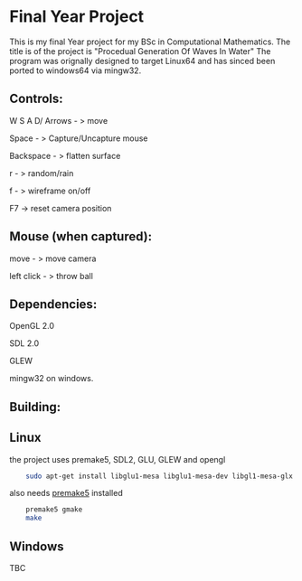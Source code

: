 # Final Year Project

This is my final Year project for my BSc in Computational Mathematics.
The title is of the project is "Procedual Generation Of Waves In Water"
The program was orignally designed to target Linux64 and has sinced been ported to windows64 via mingw32.

Controls:
--------
W S A D/ Arrows - > move

Space - > Capture/Uncapture mouse

Backspace - > flatten surface

r - > random/rain

f - > wireframe on/off

F7 -> reset camera position

Mouse (when captured):
---------------------

move - > move camera

left click - > throw ball

Dependencies:
---------------------

OpenGL 2.0

SDL 2.0

GLEW

mingw32 on windows.

Building:
---------------------

Linux
-----

the project uses premake5, SDL2, GLU, GLEW and opengl
```bash
	sudo apt-get install libglu1-mesa libglu1-mesa-dev libgl1-mesa-glx libgl1-mesa-dev libsdl2-dev libglu-dev libglew-dev
```

also needs [premake5](http://premake.github.io/download.html) installed
```bash
    premake5 gmake
    make
```

Windows
--------

TBC
